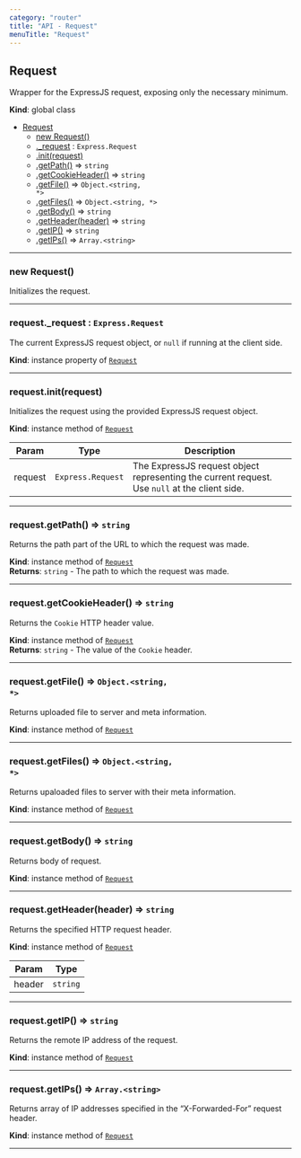 ```yaml
---
category: "router"
title: "API - Request"
menuTitle: "Request"
---
```


## Request&nbsp;<a name="Request" href="https://github.com/seznam/ima/blob/v17.11.2/packages/core/src/router/Request.js#L6" target="_blank"><span class="icon"><i class="fas fa-external-link-alt fa-xs"></i></span></a>
Wrapper for the ExpressJS request, exposing only the necessary minimum.

**Kind**: global class  

* [Request](#Request)
    * [new Request()](#new_Request_new)
    * [._request](#Request+_request) : <code>Express.Request</code>
    * [.init(request)](#Request+init)
    * [.getPath()](#Request+getPath) ⇒ <code>string</code>
    * [.getCookieHeader()](#Request+getCookieHeader) ⇒ <code>string</code>
    * [.getFile()](#Request+getFile) ⇒ <code>Object.&lt;string, \*&gt;</code>
    * [.getFiles()](#Request+getFiles) ⇒ <code>Object.&lt;string, \*&gt;</code>
    * [.getBody()](#Request+getBody) ⇒ <code>string</code>
    * [.getHeader(header)](#Request+getHeader) ⇒ <code>string</code>
    * [.getIP()](#Request+getIP) ⇒ <code>string</code>
    * [.getIPs()](#Request+getIPs) ⇒ <code>Array.&lt;string&gt;</code>


* * *

### new Request()&nbsp;<a name="new_Request_new"></a>
Initializes the request.


* * *

### request.\_request : <code>Express.Request</code>&nbsp;<a name="Request+_request" href="https://github.com/seznam/ima/blob/v17.11.2/packages/core/src/router/Request.js#L22" target="_blank"><span class="icon"><i class="fas fa-external-link-alt fa-xs"></i></span></a>
The current ExpressJS request object, or <code>null</code> if running at
the client side.

**Kind**: instance property of [<code>Request</code>](#Request)  

* * *

### request.init(request)&nbsp;<a name="Request+init" href="https://github.com/seznam/ima/blob/v17.11.2/packages/core/src/router/Request.js#L32" target="_blank"><span class="icon"><i class="fas fa-external-link-alt fa-xs"></i></span></a>
Initializes the request using the provided ExpressJS request object.

**Kind**: instance method of [<code>Request</code>](#Request)  

| Param | Type | Description |
| --- | --- | --- |
| request | <code>Express.Request</code> | The ExpressJS request object        representing the current request. Use <code>null</code> at the client        side. |


* * *

### request.getPath() ⇒ <code>string</code>&nbsp;<a name="Request+getPath" href="https://github.com/seznam/ima/blob/v17.11.2/packages/core/src/router/Request.js#L41" target="_blank"><span class="icon"><i class="fas fa-external-link-alt fa-xs"></i></span></a>
Returns the path part of the URL to which the request was made.

**Kind**: instance method of [<code>Request</code>](#Request)  
**Returns**: <code>string</code> - The path to which the request was made.  

* * *

### request.getCookieHeader() ⇒ <code>string</code>&nbsp;<a name="Request+getCookieHeader" href="https://github.com/seznam/ima/blob/v17.11.2/packages/core/src/router/Request.js#L50" target="_blank"><span class="icon"><i class="fas fa-external-link-alt fa-xs"></i></span></a>
Returns the <code>Cookie</code> HTTP header value.

**Kind**: instance method of [<code>Request</code>](#Request)  
**Returns**: <code>string</code> - The value of the <code>Cookie</code> header.  

* * *

### request.getFile() ⇒ <code>Object.&lt;string, \*&gt;</code>&nbsp;<a name="Request+getFile" href="https://github.com/seznam/ima/blob/v17.11.2/packages/core/src/router/Request.js#L59" target="_blank"><span class="icon"><i class="fas fa-external-link-alt fa-xs"></i></span></a>
Returns uploaded file to server and meta information.

**Kind**: instance method of [<code>Request</code>](#Request)  

* * *

### request.getFiles() ⇒ <code>Object.&lt;string, \*&gt;</code>&nbsp;<a name="Request+getFiles" href="https://github.com/seznam/ima/blob/v17.11.2/packages/core/src/router/Request.js#L68" target="_blank"><span class="icon"><i class="fas fa-external-link-alt fa-xs"></i></span></a>
Returns upaloaded files to server with their meta information.

**Kind**: instance method of [<code>Request</code>](#Request)  

* * *

### request.getBody() ⇒ <code>string</code>&nbsp;<a name="Request+getBody" href="https://github.com/seznam/ima/blob/v17.11.2/packages/core/src/router/Request.js#L77" target="_blank"><span class="icon"><i class="fas fa-external-link-alt fa-xs"></i></span></a>
Returns body of request.

**Kind**: instance method of [<code>Request</code>](#Request)  

* * *

### request.getHeader(header) ⇒ <code>string</code>&nbsp;<a name="Request+getHeader" href="https://github.com/seznam/ima/blob/v17.11.2/packages/core/src/router/Request.js#L87" target="_blank"><span class="icon"><i class="fas fa-external-link-alt fa-xs"></i></span></a>
Returns the specified HTTP request header.

**Kind**: instance method of [<code>Request</code>](#Request)  

| Param | Type |
| --- | --- |
| header | <code>string</code> | 


* * *

### request.getIP() ⇒ <code>string</code>&nbsp;<a name="Request+getIP" href="https://github.com/seznam/ima/blob/v17.11.2/packages/core/src/router/Request.js#L96" target="_blank"><span class="icon"><i class="fas fa-external-link-alt fa-xs"></i></span></a>
Returns the remote IP address of the request.

**Kind**: instance method of [<code>Request</code>](#Request)  

* * *

### request.getIPs() ⇒ <code>Array.&lt;string&gt;</code>&nbsp;<a name="Request+getIPs" href="https://github.com/seznam/ima/blob/v17.11.2/packages/core/src/router/Request.js#L106" target="_blank"><span class="icon"><i class="fas fa-external-link-alt fa-xs"></i></span></a>
Returns array of IP addresses specified in the “X-Forwarded-For”
request header.

**Kind**: instance method of [<code>Request</code>](#Request)  

* * *

